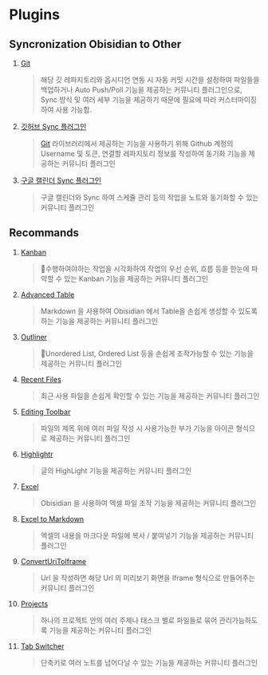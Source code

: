 
# **Plugins**

## **Syncronization Obisidian to Other**

1. [Git](obsidian://show-plugin?id=obsidian-git) 
	
	> 해당 깃 레파지토리와 옵시디언 연동 시 자동 커밋 시간을 설정하여 파일들을 백업하거나 Auto Push/Poll 기능을 제공하는 커뮤니티 플러그인으로, Sync 방식 및 여러 세부 기능을 제공하기 때문에 필요에 따라 커스터마이징하여 사용 가능함.

2. [깃허브 Sync 플러그인](obsidian://show-plugin?id=github-sync) 

	> [Git](obsidian://show-plugin?id=obsidian-git) 라이브러리에서 제공하는 기능을 사용하기 위해 Github 계정의 Username 및 토큰, 연결할 레파지토리 정보를 작성하여 동기화 기능을 제공하는 커뮤니티 플러그인


3. [구글 캘린더 Sync 플러그인](obsidian://show-plugin?id=sync-google-calendar)

	> 구글 캘린더와 Sync 하여 스케쥴 관리 등의 작업을 노트와 동기화할 수 있는 커뮤니티 플러그인
	


## **Recommands**

1. [Kanban](obsidian://show-plugin?id=obsidian-kanban)
	
	 > 수행하여야하는 작업을 시각화하여 작업의 우선 순위, 흐름 등을 한눈에 파악할 수 있는 Kanban 기능을 제공하는 커뮤니티 플러그인 

2. [Advanced Table](obsidian://show-plugin?id=table-editor-obsidian)

	 > Markdown 을 사용하여 Obisidian 에서 Table을 손쉽게 생성할 수 있도록 하는 기능을 제공하는 커뮤니티 플러그인

3. [Outliner](obsidian://show-plugin?id=obsidian-outliner)

	> Unordered List, Ordered List 등을 손쉽게 조작가능할 수 있는 기능을 제공하는 커뮤니티 플러그인 

4. [Recent Files](obsidian://show-plugin?id=recent-files-obsidian)

	> 최근 사용 파일을 손쉽게 확인할 수 있는 기능을 제공하는 커뮤니티 플러그인

5. [Editing Toolbar](obsidian://show-plugin?id=editing-toolbar)

	> 파일의 제목 위에 여러 파일 작성 시 사용가능한 부가 기능을 아이콘 형식으로 제공하는 커뮤니티 플러그인
	
6. [Highlightr](obsidian://show-plugin?id=highlightr-plugin)

	> 글의 HighLight 기능을 제공하는 커뮤니티 플러그인

7. [Excel](obsidian://show-plugin?id=excel)

	> Obisidian 을 사용하여 엑셀 파일 조작 기능을 제공하는 커뮤니티 플러그인

8. [Excel to Markdown](obsidian://show-plugin?id=obsidian-excel-to-markdown-table)

	> 엑셀의 내용을 마크다운 파일에 복사 / 붙여넣기 기능을 제공하는 커뮤니티 플러그인

9. [ConvertUriToIframe](obsidian://show-plugin?id=convert-url-to-iframe)

	> Url 을 작성하면 해당 Url 의 미리보기 화면을 Iframe 형식으로 만들어주는 커뮤니티 플러그인


10. [Projects](obsidian://show-plugin?id=obsidian-projects)
    
 	> 하나의 프로젝트 안의 여러 주제나 태스크 별로 파일들로 묶어 관리가능하도록 기능을 제공하는 커뮤니티 플러그인 


11. [Tab Switcher](obsidian://show-plugin?id=cycle-through-panes)

	> 단축키로 여러 노트를 넘어다닐 수 있는 기능을 제공하는 커뮤니티 플러그인



